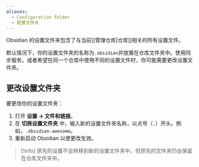 ```yaml
---
aliases:
  - Configuration folder
  - 配置文件夹
---
```


Obsidian 的设置文件夹包含了与当前[[管理仓库|仓库]]相关的所有设置文件。

默认情况下，你的设置文件夹的名称为`.obsidian`并放置在仓库文件夹中。使用同步服务，或者希望在同一个仓库中使用不同的设置文件时，你可能需要更改设置文件夹。

## 更改设置文件夹

要更改你的设置文件夹：

1. 打开 **设置 → 文件和链接**。
2. 在 **切换设置文件夹** 中，输入新的设置文件夹名称，以点号（`.`）开头。例如，`.obsidian-awesome`。
3. 重新启动 Obsidian 以使更改生效。

> [!info] 原先的设置不会转移到新的设置文件夹中。但原先的文件夹仍会保留在仓库文件夹中。

